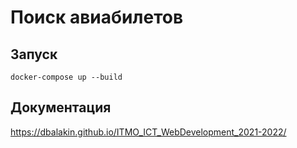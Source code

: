 # Поиск авиабилетов
## Запуск
```
docker-compose up --build
```
## Документация
https://dbalakin.github.io/ITMO_ICT_WebDevelopment_2021-2022/